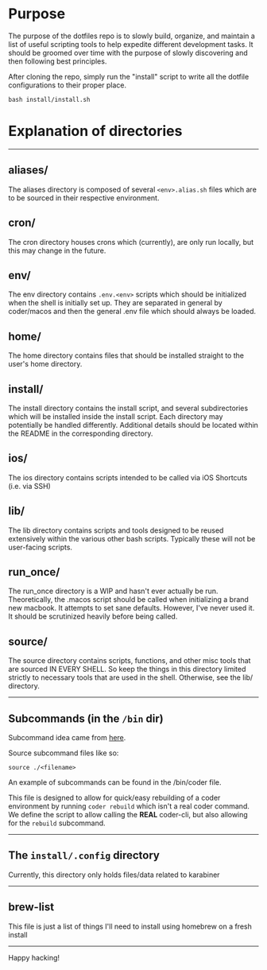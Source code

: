 # Purpose
The purpose of the dotfiles repo is to slowly build, organize, and maintain a list of useful scripting tools to help
expedite different development tasks. It should be groomed over time with the purpose of slowly discovering and then
following best principles.

After cloning the repo, simply run the "install" script to write all the dotfile configurations to their proper place.
```shell
bash install/install.sh
```

# Explanation of directories

---

## aliases/
The aliases directory is composed of several `<env>.alias.sh` files which are to be sourced in their respective environment.

## cron/
The cron directory houses crons which (currently), are only run locally, but this may change in the future.

## env/
The env directory contains `.env.<env>` scripts which should be initialized when the shell is initially set up. They are
separated in general by coder/macos and then the general .env file which should always be loaded.

## home/
The home directory contains files that should be installed straight to the user's home directory.

## install/
The install directory contains the install script, and several subdirectories which will be installed inside the install
script. Each directory may potentially be handled differently. Additional details should be located within the README in
the corresponding directory.

## ios/
The ios directory contains scripts intended to be called via iOS Shortcuts (i.e. via SSH)

## lib/
The lib directory contains scripts and tools designed to be reused extensively within the various other bash scripts.
Typically these will not be user-facing scripts.

## run_once/
The run_once directory is a WIP and hasn't ever actually be run. Theoretically, the .macos script should be called when
initializing a brand new macbook. It attempts to set sane defaults. However, I've never used it. It should be scrutinized
heavily before being called.

## source/
The source directory contains scripts, functions, and other misc tools that are sourced IN EVERY SHELL. So keep the things
in this directory limited strictly to necessary tools that are used in the shell. Otherwise, see the lib/ directory.

---

## Subcommands (in the `/bin` dir)
Subcommand idea came from [here](https://stackoverflow.com/a/37257634/6535053).

Source subcommand files like so:
```
source ./<filename>
```

An example of subcommands can be found in the /bin/coder file.

This file is designed to allow for quick/easy rebuilding of a coder environment by running `coder rebuild` which isn't a real
coder command. We define the script to allow calling the **REAL** coder-cli, but also allowing for the `rebuild` subcommand.

---

## The `install/.config` directory
Currently, this directory only holds files/data related to karabiner

---

## brew-list
This file is just a list of things I'll need to install using homebrew on a fresh install

---


Happy hacking!

